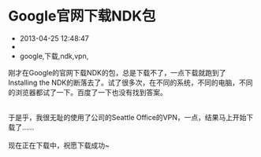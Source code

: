 # Google官网下载NDK包
- 2013-04-25 12:48:47
- 
- google,下载,ndk,vpn,

刚才在Google的官网下载NDK的包，总是下载不了，一点下载就跑到了 Installing the NDK的断落去了。试了很多次，在不同的系统，不同的电脑，不同的浏览器都试了一下。百度了一下也没有找到答案。<div><br /></div><div>于是乎，我很无耻的使用了公司的Seattle Office的VPN，一点，结果马上开始下载了……</div><div><br /></div><div>现在正在下载中，祝愿下载成功~</div>